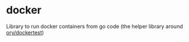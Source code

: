 # docker

Library to run docker containers from go code (the helper library around [ory/dockertest](github.com/ory/dockertest))